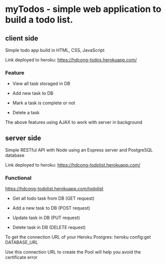 # myTodos - simple web application to build a todo list.

## client side

Simple todo app build in HTML, CSS, JavaScript

Link deployed to heroku: https://hdcong-todos.herokuapp.com/

### Feature

* View all task storaged in DB

* Add new task to DB

* Mark a task is complete or not

* Delete a task 

The above features using AJAX to work with server in background

## server side

Simple RESTful API with Node using an Express server and PostgreSQL database

Link deployed to heroku: https://hdcong-todolist.herokuapp.com/

### Functional

https://hdcong-todolist.herokuapp.com/todolist

* Get all todo task from DB (GET request)

* Add a new task to DB (POST request)

* Update task in DB (PUT request)

* Delete task in DB (DELETE request)

To get the connection URL of your Heroku Postgres: heroku config:get DATABASE_URL

Use this connection URL to create the Pool will help you avoid the certificate error



